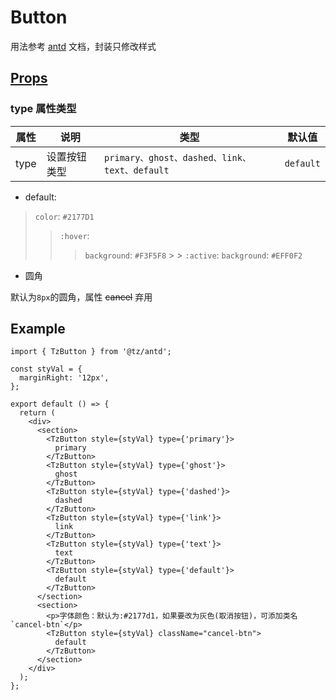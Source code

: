 # Button

用法参考 [antd](https://ant.design/components/overview-cn/) 文档，封装只修改样式

## [Props](https://ant-design.antgroup.com/components/button-cn#api)

### type 属性类型

| 属性 | 说明         | 类型                                          | 默认值    |
| ---- | ------------ | --------------------------------------------- | --------- |
| type | 设置按钮类型 | `primary、ghost、dashed、link、text、default` | `default` |

- default:

> `color`: `#2177D1`
>
> > `:hover`:
> >
> > > `background`: `#F3F5F8` > > `:active`:
> > > `background`: `#EFF0F2`

- 圆角

默认为`8px`的圆角，属性 ~~cancel~~ 弃用

## Example

```tsx
import { TzButton } from '@tz/antd';

const styVal = {
  marginRight: '12px',
};

export default () => {
  return (
    <div>
      <section>
        <TzButton style={styVal} type={'primary'}>
          primary
        </TzButton>
        <TzButton style={styVal} type={'ghost'}>
          ghost
        </TzButton>
        <TzButton style={styVal} type={'dashed'}>
          dashed
        </TzButton>
        <TzButton style={styVal} type={'link'}>
          link
        </TzButton>
        <TzButton style={styVal} type={'text'}>
          text
        </TzButton>
        <TzButton style={styVal} type={'default'}>
          default
        </TzButton>
      </section>
      <section>
        <p>字体颜色：默认为:#2177d1，如果要改为灰色(取消按钮)，可添加类名`cancel-btn`</p>
        <TzButton style={styVal} className="cancel-btn">
          default
        </TzButton>
      </section>
    </div>
  );
};
```
